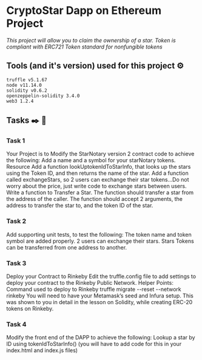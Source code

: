 # CryptoStar Dapp on Ethereum Project

_This project will allow you to claim the ownership of a star._
_Token is compliant with ERC721 Token standard for nonfungible tokens_

## Tools (and it's version) used for this project ⚙️

```
truffle v5.1.67
node v11.14.0
solidity v0.6.2
openzeppelin-solidity 3.4.0
web3 1.2.4
```

## Tasks ✒️ 📄

### Task 1

Your Project is to Modify the StarNotary version 2 contract code to achieve the following:
Add a name and a symbol for your starNotary tokens. Resource
Add a function lookUptokenIdToStarInfo, that looks up the stars using the Token ID, and then returns the name of the star.
Add a function called exchangeStars, so 2 users can exchange their star tokens...Do not worry about the price, just write code to exchange stars between users.
Write a function to Transfer a Star. The function should transfer a star from the address of the caller. The function should accept 2 arguments, the address to transfer the star to, and the token ID of the star.

### Task 2

Add supporting unit tests, to test the following:
The token name and token symbol are added properly.
2 users can exchange their stars.
Stars Tokens can be transferred from one address to another.

### Task 3

Deploy your Contract to Rinkeby
Edit the truffle.config file to add settings to deploy your contract to the Rinkeby Public Network.
Helper Points:
Command used to deploy to Rinkeby truffle migrate --reset --network rinkeby
You will need to have your Metamask’s seed and Infura setup.
This was shown to you in detail in the lesson on Solidity, while creating ERC-20 tokens on Rinkeby.

### Task 4

Modify the front end of the DAPP to achieve the following:
Lookup a star by ID using tokenIdToStarInfo() (you will have to add code for this in your index.html and index.js files)
